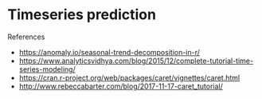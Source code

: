 # Timeseries prediction


References
- https://anomaly.io/seasonal-trend-decomposition-in-r/
- https://www.analyticsvidhya.com/blog/2015/12/complete-tutorial-time-series-modeling/
- https://cran.r-project.org/web/packages/caret/vignettes/caret.html
- http://www.rebeccabarter.com/blog/2017-11-17-caret_tutorial/
